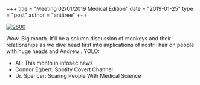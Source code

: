 +++
title =  "Meeting 02/01/2019 Medical Edition"
date = "2019-01-25"
type = "post"
author = "antitree"
+++

[![2600](/images/2600_medical.png)](/images/2600_medical.png)

Wow. Big month. It'll be a solumn discussion of monkeys and their
relationships as we dive head first into implications of nostril hair on
people with huge heads and Andrew . YOLO:

* All: This month in infosec news
* Connor Egbert: Spotify Covert Channel
* Dr. Spencer: Scaring People With Medical Science

